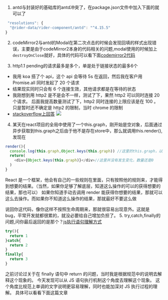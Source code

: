 1. antd与封装好的基础库的antd冲突了，在package.json文件中加入下面的就可以了
  ```js
   "resolutions": {
    "@rider-data/rider-component/antd": "^4.15.5"
  }
  ```
2. codeMirror2与antd的Modal在第二次点击的时候会发现回填的样式出现错误，主要是由于codeMirror2本身的代码相关的问题,modal使用的时候加上`destroyOnClose`就好，具体的代码可以看下面[codemirror2代码]()

3. http1.1 pending的请求最多是多个，单是处于链接状态的最多6个
  * 我用 koa 搭了个 api，这个 api 会等待 5s 在返回，然后我在客户用 Promise.all 同时发起了 20 个请求
  * 结果现实同时只会有 6 个连接生效，其他请求都是在等待的状态
  * 我刚想到用 http2 是不是会不一样，测试了下，果然 http2 可以同时连接 20 个请求。
后面我提高数量测试了下，http2 同时连接的上限应该是在 100 。
只是暂时还不确定是 http2 的限制，当时 chrome 的限制
  * [stackoverflow上回答](https://stackoverflow.com/questions/62477498/how-to-get-around-browsers-6-concurrent-connections-per-domain-limit)
  ![](./img/http1.1.png)

4. 某天在react项目的全局中使用了一个this.graph，刚开始是空对象，后面通过异步获取到this.graph之后由于他不是存在store中，那么就调用this.render(),发现在
  ```js
  render(){
    console.log(this.graph,Object.keys(this.graph)) //这里的this.graph，以及Object.keys的内容发生了变化，但是你在return的页面中显示的时候还是没有发生变化
    return(
      <div>{Object.keys(this.graph)}</div>//这里并没有发生变化，数量还是0
    )
  }
  ```

  React 是一个框架，他会有自己的一些规则在里面，只有按照他的规则来，才能得到想要的结果。（当然，如果你足够了解底层，知道这么操作的可以的获得想要的结果，那也可以）
  如果你知道手动去调用 render 能获得你想要的结果，那就可以这么去操作。而如果你不知道这么操作的结果，那就最好不要这么做

  说回你这代码，像你这样不按照生命周期来，那就很容易出现意外。这就是 bug，平常开发就都很累的，就没必要给自己增加负担了。
5. try,catch,finally的问题,问你最后返回的是那个？[js执行语句理解方式](https://blog.csdn.net/liuhua_2323/article/details/102893840)
  ```js
  try(){
    return 1
  }catch{
    return 2
  }
  finally{
    return 3
  }
  ```
  之前讨论过关于在 finally 语句中 return 的问题，当时我是根据规范中的说明去解释这个现象的。
  今天发现可以从 JS 语句执行机制这个角度去理解这个现象。
  这个角度比规范上单调的文字说明更容易理解，同时也能加深对 JS 执行过程的理解。
  具体可以看看下面这篇文章

  